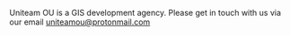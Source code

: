 Uniteam OU is a GIS development agency. Please get in touch with us via our email uniteamou@protonmail.com
